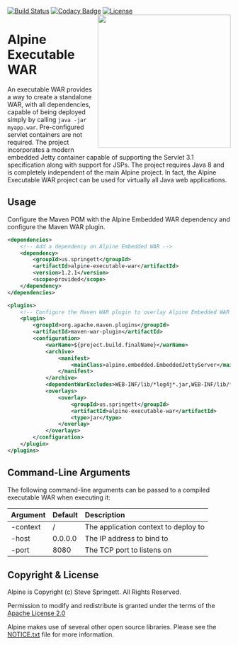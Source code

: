 [![Build Status](https://travis-ci.org/stevespringett/Alpine.svg?branch=master)](https://travis-ci.org/stevespringett/Alpine)
[![Codacy Badge](https://api.codacy.com/project/badge/Grade/cefa2866cbc24deeb7fbc83b8f71ad60)](https://www.codacy.com/app/stevespringett/Alpine?utm_source=github.com&amp;utm_medium=referral&amp;utm_content=stevespringett/Alpine&amp;utm_campaign=Badge_Grade)
[![License][license-image]][license-url]
<img src="http://stevespringett.github.io/alpine/images/Alpine.svg" width="300" align="right">

Alpine Executable WAR
=========

An executable WAR provides a way to create a standalone WAR, with all dependencies, capable of being deployed
simply by calling `java -jar myapp.war`. Pre-configured servlet containers are not required. The project 
incorporates a modern embedded Jetty container capable of supporting the Servlet 3.1 specification along with
support for JSPs. The project requires Java 8 and is completely independent of the main Alpine project. In fact,
the Alpine Executable WAR project can be used for virtually all Java web applications.


Usage
-

Configure the Maven POM with the Alpine Embedded WAR dependency and configure the Maven WAR plugin.

```xml
<dependencies>
    <!-- Add a dependency on Alpine Embedded WAR -->
    <dependency>
        <groupId>us.springett</groupId>
        <artifactId>alpine-executable-war</artifactId>
        <version>1.2.1</version>
        <scope>provided</scope>
    </dependency>
</dependencies>

<plugins>
    <!-- Configure the Maven WAR plugin to overlay Alpine Embedded WAR -->
    <plugin>
        <groupId>org.apache.maven.plugins</groupId>
        <artifactId>maven-war-plugin</artifactId>
        <configuration>
            <warName>${project.build.finalName}</warName>
            <archive>
                <manifest>
                    <mainClass>alpine.embedded.EmbeddedJettyServer</mainClass>
                </manifest>
            </archive>
            <dependentWarExcludes>WEB-INF/lib/*log4j*.jar,WEB-INF/lib/*slf4j*.jar</dependentWarExcludes>
            <overlays>
                <overlay>
                    <groupId>us.springett</groupId>
                    <artifactId>alpine-executable-war</artifactId>
                    <type>jar</type>
                </overlay>
            </overlays>
        </configuration>
    </plugin>
</plugins>
```

Command-Line Arguments
-
The following command-line arguments can be passed to a compiled executable WAR when executing it:

| Argument | Default | Description |
|:---------|:--------|:------------|
| -context | /       | The application context to deploy to |
| -host    | 0.0.0.0 | The IP address to bind to |
| -port    | 8080    | The TCP port to listens on |


Copyright & License
-

Alpine is Copyright (c) Steve Springett. All Rights Reserved.

Permission to modify and redistribute is granted under the terms of the 
[Apache License 2.0](https://github.com/stevespringett/alpine/blob/master/LICENSE.txt)

Alpine makes use of several other open source libraries. Please see
the [NOTICE.txt](https://github.com/stevespringett/alpine/blob/master/NOTICE.txt) file for more information.


[license-image]: https://img.shields.io/badge/license-apache%20v2-brightgreen.svg
[license-url]: https://github.com/stevespringett/alpine/blob/master/LICENSE.txt
